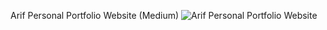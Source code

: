Arif Personal Portfolio Website (Medium)
![Arif Personal Portfolio Website](https://i.ibb.co/5F8ZKfx/Header.png)